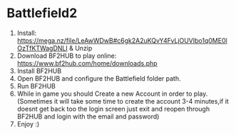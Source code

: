 # Battlefield2

1) Install: https://mega.nz/file/LeAwWDwB#c6gk2A2uKQvY4FvLjOUVIbo1q0ME0lOzTfKTWagDNLI   & Unzip
2) Download BF2HUB to play online: https://www.bf2hub.com/home/downloads.php
3) Install BF2HUB
4) Open BF2HUB and configure the Battlefield folder path.
5) Run BF2HUB
6) While in game you should Create a new Account in order to play. (Sometimes it will take some time to create the account 3-4 minutes,if it doesnt get back too the login screen just exit and reopen through BF2HUB and login with the email and password)
7) Enjoy :)
